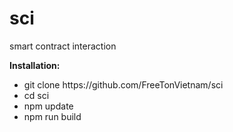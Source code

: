 # sci
smart contract interaction

**Installation:**
<ul>
<li>git clone https://github.com/FreeTonVietnam/sci</li>
<li>cd sci</li>
<li>npm update</li>
<li>npm run build</li>
</ul>
